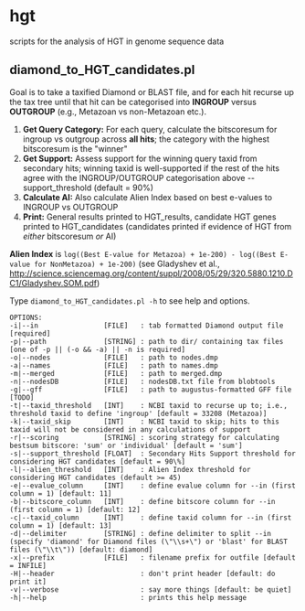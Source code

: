 # hgt
scripts for the analysis of HGT in genome sequence data

## diamond_to_HGT_candidates.pl

Goal is to take a taxified Diamond or BLAST file, and for each hit recurse up the
tax tree until that hit can be categorised into **INGROUP** versus **OUTGROUP**
(e.g., Metazoan vs non-Metazoan etc.).
1. **Get Query Category:** For each query, calculate the bitscoresum for ingroup vs outgroup across **all hits**; the category with the highest bitscoresum is the \"winner\"
2. **Get Support:** Assess support for the winning query taxid from secondary hits; winning taxid is well-supported if the rest of the hits agree with the INGROUP/OUTGROUP categorisation above --support_threshold (default = 90%)
3. **Calculate AI:** Also calculate Alien Index based on best e-values to INGROUP vs OUTGROUP
4. **Print:** General results printed to HGT_results, candidate HGT genes printed to HGT_candidates (candidates printed if evidence of HGT from _either_ bitscoresum _or_ AI)

**Alien Index** is ```log((Best E-value for Metazoa) + 1e-200) - log((Best E-value for NonMetazoa) + 1e-200)``` (see Gladyshev et al., http://science.sciencemag.org/content/suppl/2008/05/29/320.5880.1210.DC1/Gladyshev.SOM.pdf)

Type ```diamond_to_HGT_candidates.pl -h``` to see help and options.

```
OPTIONS:
-i|--in                [FILE]   : tab formatted Diamond output file [required]
-p|--path              [STRING] : path to dir/ containing tax files [one of -p || (-o && -a) || -n is required]
-o|--nodes             [FILE]   : path to nodes.dmp
-a|--names             [FILE]   : path to names.dmp
-m|--merged            [FILE]   : path to merged.dmp
-n|--nodesDB           [FILE]   : nodesDB.txt file from blobtools
-g|--gff               [FILE]   : path to augustus-formatted GFF file [TODO]
-t|--taxid_threshold   [INT]    : NCBI taxid to recurse up to; i.e., threshold taxid to define 'ingroup' [default = 33208 (Metazoa)]
-k|--taxid_skip        [INT]    : NCBI taxid to skip; hits to this taxid will not be considered in any calculations of support
-r|--scoring           [STRING] : scoring strategy for calculating bestsum bitscore: 'sum' or 'individual' [default = 'sum']
-s|--support_threshold [FLOAT]  : Secondary Hits Support threshold for considering HGT candidates [default = 90\%]
-l|--alien_threshold   [INT]    : Alien Index threshold for considering HGT candidates (default >= 45)
-e|--evalue_column     [INT]    : define evalue column for --in (first column = 1) [default: 11]
-b|--bitscore_column   [INT]    : define bitscore column for --in (first column = 1) [default: 12]
-c|--taxid_column      [INT]    : define taxid column for --in (first column = 1) [default: 13]
-d|--delimiter         [STRING] : define delimiter to split --in (specify 'diamond' for Diamond files (\"\\s+\") or 'blast' for BLAST files (\"\\t\")) [default: diamond]
-x|--prefix            [FILE]   : filename prefix for outfile [default = INFILE]
-H|--header                     : don't print header [default: do print it]
-v|--verbose                    : say more things [default: be quiet]
-h|--help                       : prints this help message
```
